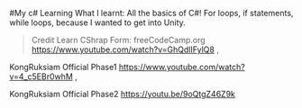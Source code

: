 #My c# Learning 
What I learnt:
All the basics of C#! For loops, if statements, while loops,  because I wanted to get into Unity. 

>Credit 
Learn CShrap Form: 
freeCodeCamp.org https://www.youtube.com/watch?v=GhQdlIFylQ8 , 

KongRuksiam Official Phase1 https://www.youtube.com/watch?v=4_c5EBr0whM ,

KongRuksiam Official Phase2 https://youtu.be/9oQtgZ46Z9k
